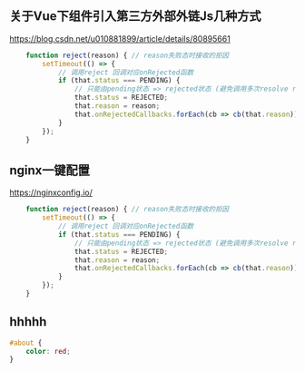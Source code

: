 <ClientOnly>
  <HomeLayout/>
</ClientOnly>

## 关于Vue下组件引入第三方外部外链Js几种方式
https://blog.csdn.net/u010881899/article/details/80895661
```  js
    function reject(reason) { // reason失败态时接收的拒因
        setTimeout(() => {
            // 调用reject 回调对应onRejected函数
            if (that.status === PENDING) {
                // 只能由pending状态 => rejected状态 (避免调用多次resolve reject)
                that.status = REJECTED;
                that.reason = reason;
                that.onRejectedCallbacks.forEach(cb => cb(that.reason));
            }
        });
    }
```

## nginx一键配置
https://nginxconfig.io/
```  js
    function reject(reason) { // reason失败态时接收的拒因
        setTimeout(() => {
            // 调用reject 回调对应onRejected函数
            if (that.status === PENDING) {
                // 只能由pending状态 => rejected状态 (避免调用多次resolve reject)
                that.status = REJECTED;
                that.reason = reason;
                that.onRejectedCallbacks.forEach(cb => cb(that.reason));
            }
        });
    }
```
## hhhhh
```css
#about {
    color: red;
}

```